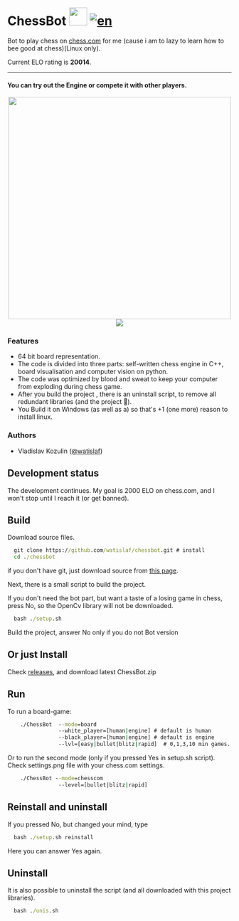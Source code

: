 # ChessBot  <img src="https://user-images.githubusercontent.com/45079123/147250964-53ae261a-dbf4-4c46-9a4d-3f1f3d6d2ab8.png" width="40 px">     [![en](https://img.shields.io/badge/lang-en-yellow.svg)](README.md)


Bot to play chess on [chess.com](https://www.qt.io) for me  (cause
i am to lazy to learn how to bee good at chess)(Linux only).

Current ELO rating is **20014**.
___

#### You can try out the Engine or compete it with other players.
<p align="center">
<img src="https://github.com/watislaf/chessbot/blob/main/resources/board_show.gif" width="500 px">
<img src="https://github.com/watislaf/chessbot/blob/main/resources/bot_show.gif"  >
</p>  

### Features
* 64 bit board representation. 
* The code is divided into three parts: self-written chess engine in C++, board
  visualisation and computer vision on python.
* The code was optimized by blood and sweat to keep your computer from exploding
  during chess game.
* After you build the project , there is an uninstall script, to remove all
  redundant libraries (and the project 🥲).
* You Build it on Windows (as well as a) so that's +1 (one more) reason to
  install linux.

### Authors

* Vladislav Kozulin ([@watislaf](https://github.com/watislaf))

## Development status

The development continues. My goal is 2000 ELO on chess.com, and I won't stop
until I reach it (or get banned).

## Build 

Download source files.

```bat
  git clone https://github.com/watislaf/chessbot.git # install
  cd ./chessbot
```
if you don't have git, just download source from [this page](https://github.com/watislaf/chessbot/releases/tag/V1.0.1600Elo).

Next, there is a small script to build the project.

If you don't need the bot part, but want a taste of a losing game in chess,
press No, so the OpenCv library will not be downloaded.

```bat
  bash ./setup.sh      
```
 Build the project, answer No only if you do not Bot version
 
## Or just Install 

Check [releases](https://github.com/watislaf/chessbot/releases), and download latest ChessBot.zip

## Run

To run a board-game:

```bat
    ./ChessBot  --mode=board 
                --white_player=[human|engine] # default is human
                --black_player=[human|engine] # default is engine
                --lvl=[easy|bullet|blitz|rapid]  # 0,1,3,10 min games. default is bullet
```

Or to run the second mode (only if you pressed Yes in setup.sh script). Check settings.png file with your chess.com settings.

```bat
    ./ChessBot --mode=chesscom                 
                --level=[bullet|blitz|rapid]  
```

## Reinstall and uninstall

If you pressed No, but changed your mind, type

```bat
  bash ./setup.sh reinstall 
```
Here you can answer Yes again.

## Uninstall
It is also possible to uninstall the script (and all downloaded with this
project libraries).   

```bat
  bash ./unis.sh  
```
